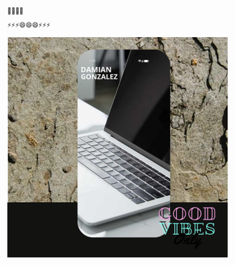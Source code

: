 👋👋👋👋

⚡⚡⚡😄😄😄⚡⚡⚡


![Image text](./assets/Publicaci%C3%B3n%20de%20v%C3%ADdeo%20cuadrado%201080x1080%20px.jpeg)


<!--
**dagoree/dagoree** is a ✨ _special_ ✨ repository because its `README.md` (this file) appears on your GitHub profile.

Here are some ideas to get you started:

- 🔭 I’m currently working on ...
- 🌱 I’m currently learning ...
- 👯 I’m looking to collaborate on ...
- 🤔 I’m looking for help with ...
- 💬 Ask me about ...
- 📫 How to reach me: ...
- 😄 Pronouns: ...
- ⚡ Fun fact: ...
-->
